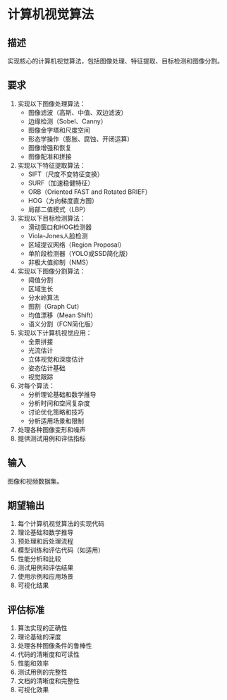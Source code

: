 # 计算机视觉算法

## 描述
实现核心的计算机视觉算法，包括图像处理、特征提取、目标检测和图像分割。

## 要求
1. 实现以下图像处理算法：
   - 图像滤波（高斯、中值、双边滤波）
   - 边缘检测（Sobel、Canny）
   - 图像金字塔和尺度空间
   - 形态学操作（膨胀、腐蚀、开闭运算）
   - 图像增强和恢复
   - 图像配准和拼接
2. 实现以下特征提取算法：
   - SIFT（尺度不变特征变换）
   - SURF（加速稳健特征）
   - ORB（Oriented FAST and Rotated BRIEF）
   - HOG（方向梯度直方图）
   - 局部二值模式（LBP）
3. 实现以下目标检测算法：
   - 滑动窗口和HOG检测器
   - Viola-Jones人脸检测
   - 区域提议网络（Region Proposal）
   - 单阶段检测器（YOLO或SSD简化版）
   - 非极大值抑制（NMS）
4. 实现以下图像分割算法：
   - 阈值分割
   - 区域生长
   - 分水岭算法
   - 图割（Graph Cut）
   - 均值漂移（Mean Shift）
   - 语义分割（FCN简化版）
5. 实现以下计算机视觉应用：
   - 全景拼接
   - 光流估计
   - 立体视觉和深度估计
   - 姿态估计基础
   - 视觉跟踪
6. 对每个算法：
   - 分析理论基础和数学推导
   - 分析时间和空间复杂度
   - 讨论优化策略和技巧
   - 分析适用场景和限制
7. 处理各种图像变形和噪声
8. 提供测试用例和评估指标

## 输入
图像和视频数据集。

## 期望输出
1. 每个计算机视觉算法的实现代码
2. 理论基础和数学推导
3. 预处理和后处理流程
4. 模型训练和评估代码（如适用）
5. 性能分析和比较
6. 测试用例和评估结果
7. 使用示例和应用场景
8. 可视化结果

## 评估标准
1. 算法实现的正确性
2. 理论基础的深度
3. 处理各种图像条件的鲁棒性
4. 代码的清晰度和可读性
5. 性能和效率
6. 测试用例的完整性
7. 文档的清晰度和完整性
8. 可视化效果